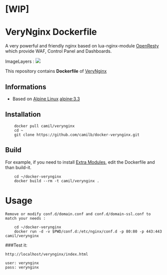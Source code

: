 
# [WIP]

# VeryNginx Dockerfile


A very powerful and friendly nginx based on lua-nginx-module [OpenResty](https://openresty.org) which provide WAF, Control Panel and Dashboards.


ImageLayers : [![](https://badge.imagelayers.io/camil/verynginx:latest.svg)](https://imagelayers.io/?images=camil/verynginx:latest)


This repository contains **Dockerfile** of [VeryNginx](https://github.com/alexazhou/VeryNginx)



## Informations


* Based on [Alpine Linux](http://www.alpinelinux.org/)  [alpine:3.3](https://hub.docker.com/r/_/alpine/)

## Installation


        docker pull camil/verynginx
        cd ~
        git clone https://github.com/camilb/docker-verynginx.git


## Build


For example, if you need to install [Extra Modules](https://openresty.org), edit the Dockerfile and than build-it.

		cd ~/docker-verynginx
        docker build --rm -t camil/verynginx .

# Usage


`Remove or modify conf.d/domain.conf and conf.d/domain-ssl.conf to match your needs :`


		cd ~/docker-verynginx
        docker run -d -v $PWD/conf.d:/etc/nginx/conf.d -p 80:80 -p 443:443 camil/verynginx


###Test it:

	http://localhost/verynginx/index.html

	user: verynginx
	pass: verynginx
